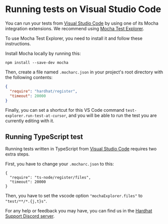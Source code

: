# Running tests on Visual Studio Code

You can run your tests from [Visual Studio Code](https://code.visualstudio.com)
by using one of its Mocha integration extensions. We recommend using [Mocha Test Explorer](https://marketplace.visualstudio.com/items?itemName=hbenl.vscode-mocha-test-adapter).

To use Mocha Test Explorer, you need to install it and follow these instructions.

Install Mocha locally by running this:

```
npm install --save-dev mocha
```

Then, create a file named `.mocharc.json` in your project's root directory with the following contents:

```json
{
  "require": "hardhat/register",
  "timeout": 20000
}
```

Finally, you can set a shortcut for this VS Code command `test-explorer.run-test-at-cursor`, and you
will be able to run the test you are currently editing with it.

## Running TypeScript test

Running tests written in TypeScript from [Visual Studio Code](https://code.visualstudio.com) requires two extra steps.

First, you have to change your `.mocharc.json` to this: 

```json{2}
{
  "require": "ts-node/register/files",
  "timeout": 20000
}
```

Then, you have to set the vscode option `"mochaExplorer.files"` to `"test/**/*.{j,t}s"`.

For any help or feedback you may have, you can find us in the [Hardhat Support Discord server](https://invite.gg/HardhatSupport).
